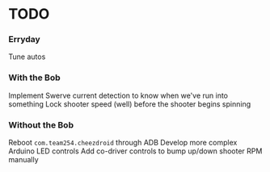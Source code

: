 # TODO

### Erryday
Tune autos

### With the Bob
Implement Swerve current detection to know when we've run into something
Lock shooter speed (well) before the shooter begins spinning

### Without the Bob
Reboot `com.team254.cheezdroid` through ADB
Develop more complex Arduino LED controls
Add co-driver controls to bump up/down shooter RPM manually